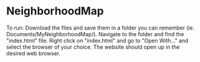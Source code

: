 # NeighborhoodMap

To run:
Download the files and save them in a folder you can remember (ie. Documents/MyNeighborhoodMap/).
Navigate to the folder and find the "index.html" file.
Right click on "index.html" and go to "Open With..." and select the browser of your choice.
The website should open up in the desired web browser.